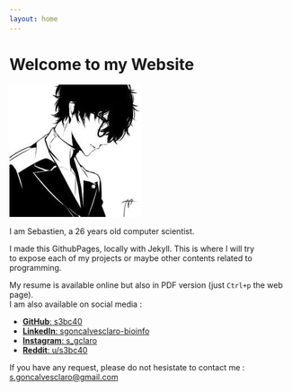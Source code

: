 ```yaml
---
layout: home
---
```


Welcome to my Website
=====================

![Avatar](assets/images/avatar.jpg)

I am Sebastien, a 26 years old computer scientist.

I made this GithubPages, locally with Jekyll. This is where I will try  
to expose each of my projects or maybe other contents related to programming.

My resume is available online but also in PDF version (just `Ctrl+p` the web page).  
I am also available on social media :

+ [**GitHub**: s3bc40](https://github.com/s3bc40)
+ [**LinkedIn**: sgoncalvesclaro-bioinfo](https://www.linkedin.com/in/sgoncalvesclaro-bioinfo/)
+ [**Instagram**: s_gclaro](https://www.instagram.com/s_gclaro/)
+ [**Reddit**: u/s3bc40](https://www.reddit.com/user/s3bc40)

If you have any request, please do not hesistate to contact me :
[s.goncalvesclaro@gmail.com](s.goncalvesclaro@gmail.com)
